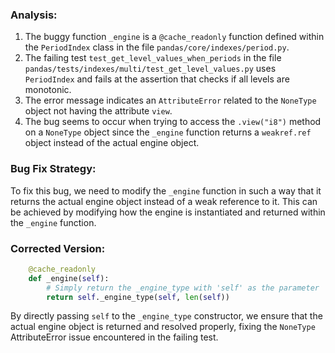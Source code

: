 ### Analysis:
1. The buggy function `_engine` is a `@cache_readonly` function defined within the `PeriodIndex` class in the file `pandas/core/indexes/period.py`.
2. The failing test `test_get_level_values_when_periods` in the file `pandas/tests/indexes/multi/test_get_level_values.py` uses `PeriodIndex` and fails at the assertion that checks if all levels are monotonic.
3. The error message indicates an `AttributeError` related to the `NoneType` object not having the attribute `view`.
4. The bug seems to occur when trying to access the `.view("i8")` method on a `NoneType` object since the `_engine` function returns a `weakref.ref` object instead of the actual engine object.

### Bug Fix Strategy:
To fix this bug, we need to modify the `_engine` function in such a way that it returns the actual engine object instead of a weak reference to it. This can be achieved by modifying how the engine is instantiated and returned within the `_engine` function.

### Corrected Version:
```python
    @cache_readonly
    def _engine(self):
        # Simply return the _engine_type with 'self' as the parameter
        return self._engine_type(self, len(self))
```

By directly passing `self` to the `_engine_type` constructor, we ensure that the actual engine object is returned and resolved properly, fixing the `NoneType` AttributeError issue encountered in the failing test.